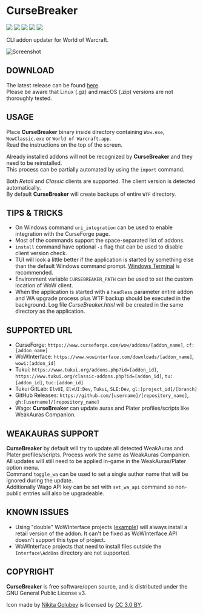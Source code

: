 # CurseBreaker

[<img src="https://img.shields.io/github/release/AcidWeb/CurseBreaker">](https://github.com/AcidWeb/CurseBreaker/releases/latest) [<img src="https://img.shields.io/github/downloads/AcidWeb/CurseBreaker/latest/total">](https://github.com/AcidWeb/CurseBreaker/releases/latest) [<img src="https://img.shields.io/github/downloads/AcidWeb/CurseBreaker/total">](https://github.com/AcidWeb/CurseBreaker/releases/latest) [<img src="https://img.shields.io/github/workflow/status/AcidWeb/CurseBreaker/Binary%20builder">](https://github.com/AcidWeb/CurseBreaker/actions) [<img src="https://img.shields.io/discord/362155557488164874?logo=discord">](https://discord.gg/G2SXFGb)

CLI addon updater for World of Warcraft.

![Screenshot](https://i.imgur.com/s9kOx2R.png)

## DOWNLOAD
The latest release can be found [here](https://github.com/AcidWeb/CurseBreaker/releases/latest).\
Please be aware that Linux (.gz) and macOS (.zip) versions are not thoroughly tested.

## USAGE
Place **CurseBreaker** binary inside directory containing `Wow.exe`, `WowClassic.exe` or `World of Warcraft.app`.\
Read the instructions on the top of the screen.

Already installed addons will not be recognized by **CurseBreaker** and they need to be reinstalled.\
This process can be partially automated by using the `import` command.

Both _Retail_ and _Classic_ clients are supported. The client version is detected automatically.\
By default **CurseBreaker** will create backups of entire `WTF` directory.

## TIPS & TRICKS
- On Windows command `uri_integration` can be used to enable integration with the CurseForge page.
- Most of the commands support the space-separated list of addons.
- `install` command have optional `-i` flag that can be used to disable client version check.
- TUI will look a little better if the application is started by something else than the default Windows command prompt. [Windows Terminal](https://github.com/microsoft/terminal) is recommended.
- Environment variable `CURSEBREAKER_PATH` can be used to set the custom location of WoW client.
- When the application is started with a `headless` parameter entire addon and WA upgrade process plus WTF backup should be executed in the background. Log file _CurseBreaker.html_ will be created in the same directory as the application.

## SUPPORTED URL
- CurseForge: `https://www.curseforge.com/wow/addons/[addon_name]`, `cf:[addon_name]`
- WoWInterface: `https://www.wowinterface.com/downloads/[addon_name]`, `wowi:[addon_id]`
- Tukui: `https://www.tukui.org/addons.php?id=[addon_id]`, `https://www.tukui.org/classic-addons.php?id=[addon_id]`, `tu:[addon_id]`, `tuc:[addon_id]`
- Tukui GitLab: `ElvUI`, `ElvUI:Dev`, `Tukui`, `SLE:Dev`, `gl:[project_id]/[branch]`
- GitHub Releases: `https://github.com/[username]/[repository_name]`, `gh:[username]/[repository_name]`
- Wago: **CurseBreaker** can update auras and Plater profiles/scripts like WeakAuras Companion.

## WEAKAURAS SUPPORT
**CurseBreaker** by default will try to update all detected WeakAuras and Plater profiles/scripts. Process work the same as WeakAuras Companion.\
All updates will still need to be applied in-game in the WeakAuras/Plater option menu.\
Command `toggle_wa` can be used to set a single author name that will be ignored during the update.\
Additionally Wago API key can be set with `set_wa_api` command so non-public entries will also be upgradeable.

## KNOWN ISSUES
- Using "double" WoWInterface projects ([example](https://www.wowinterface.com/downloads/info5086-BigWigsBossmods)) will always install a retail version of the addon. It can't be fixed as WoWInterface API doesn't support this type of project.
- WoWInterface projects that need to install files outside the `Interface\AddOns` directory are not supported.

## COPYRIGHT
**CurseBreaker** is free software/open source, and is distributed under the GNU General Public License v3.

Icon made by [Nikita Golubev](https://www.flaticon.com/authors/nikita-golubev) is licensed by [CC 3.0 BY](http://creativecommons.org/licenses/by/3.0/).
